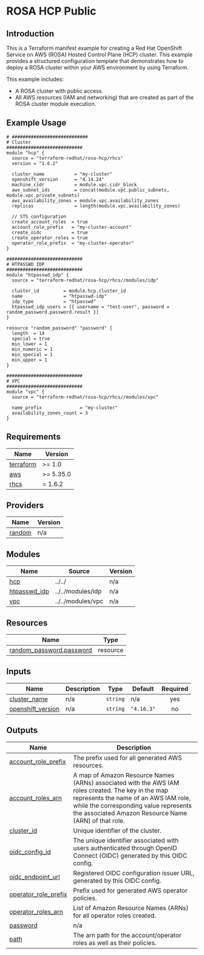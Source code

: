 # ROSA HCP Public

## Introduction

This is a Terraform manifest example for creating a Red Hat OpenShift Service on AWS (ROSA) Hosted Control Plane (HCP) cluster. This example provides a structured configuration template that demonstrates how to deploy a ROSA cluster within your AWS environment by using Terraform.

This example includes:
- A ROSA cluster with public access.
- All AWS resources (IAM and networking) that are created as part of the ROSA cluster module execution.

## Example Usage

```
# ############################
# Cluster
############################
module "hcp" {
  source = "terraform-redhat/rosa-hcp/rhcs"
  version = "1.6.2"

  cluster_name           = "my-cluster"
  openshift_version      = "4.14.24"
  machine_cidr           = module.vpc.cidr_block
  aws_subnet_ids         = concat(module.vpc.public_subnets, module.vpc.private_subnets)
  aws_availability_zones = module.vpc.availability_zones
  replicas               = length(module.vpc.availability_zones)

  // STS configuration
  create_account_roles  = true
  account_role_prefix   = "my-cluster-account"
  create_oidc           = true
  create_operator_roles = true
  operator_role_prefix  = "my-cluster-operator"
}

############################
# HTPASSWD IDP
############################
module "htpasswd_idp" {
  source = "terraform-redhat/rosa-hcp/rhcs//modules/idp"

  cluster_id         = module.hcp.cluster_id
  name               = "htpasswd-idp"
  idp_type           = "htpasswd"
  htpasswd_idp_users = [{ username = "test-user", password = random_password.password.result }]
}

resource "random_password" "password" {
  length  = 14
  special = true
  min_lower = 1
  min_numeric = 1
  min_special = 1
  min_upper = 1
}

############################
# VPC
############################
module "vpc" {
  source = "terraform-redhat/rosa-hcp/rhcs//modules/vpc"

  name_prefix              = "my-cluster"
  availability_zones_count = 3
}
```

<!-- BEGIN_AUTOMATED_TF_DOCS_BLOCK -->
## Requirements

| Name | Version |
|------|---------|
| <a name="requirement_terraform"></a> [terraform](#requirement\_terraform) | >= 1.0 |
| <a name="requirement_aws"></a> [aws](#requirement\_aws) | >= 5.35.0 |
| <a name="requirement_rhcs"></a> [rhcs](#requirement\_rhcs) | = 1.6.2 |

## Providers

| Name | Version |
|------|---------|
| <a name="provider_random"></a> [random](#provider\_random) | n/a |

## Modules

| Name | Source | Version |
|------|--------|---------|
| <a name="module_hcp"></a> [hcp](#module\_hcp) | ../../ | n/a |
| <a name="module_htpasswd_idp"></a> [htpasswd\_idp](#module\_htpasswd\_idp) | ../../modules/idp | n/a |
| <a name="module_vpc"></a> [vpc](#module\_vpc) | ../../modules/vpc | n/a |

## Resources

| Name | Type |
|------|------|
| [random_password.password](https://registry.terraform.io/providers/hashicorp/random/latest/docs/resources/password) | resource |

## Inputs

| Name | Description | Type | Default | Required |
|------|-------------|------|---------|:--------:|
| <a name="input_cluster_name"></a> [cluster\_name](#input\_cluster\_name) | n/a | `string` | n/a | yes |
| <a name="input_openshift_version"></a> [openshift\_version](#input\_openshift\_version) | n/a | `string` | `"4.16.3"` | no |

## Outputs

| Name | Description |
|------|-------------|
| <a name="output_account_role_prefix"></a> [account\_role\_prefix](#output\_account\_role\_prefix) | The prefix used for all generated AWS resources. |
| <a name="output_account_roles_arn"></a> [account\_roles\_arn](#output\_account\_roles\_arn) | A map of Amazon Resource Names (ARNs) associated with the AWS IAM roles created. The key in the map represents the name of an AWS IAM role, while the corresponding value represents the associated Amazon Resource Name (ARN) of that role. |
| <a name="output_cluster_id"></a> [cluster\_id](#output\_cluster\_id) | Unique identifier of the cluster. |
| <a name="output_oidc_config_id"></a> [oidc\_config\_id](#output\_oidc\_config\_id) | The unique identifier associated with users authenticated through OpenID Connect (OIDC) generated by this OIDC config. |
| <a name="output_oidc_endpoint_url"></a> [oidc\_endpoint\_url](#output\_oidc\_endpoint\_url) | Registered OIDC configuration issuer URL, generated by this OIDC config. |
| <a name="output_operator_role_prefix"></a> [operator\_role\_prefix](#output\_operator\_role\_prefix) | Prefix used for generated AWS operator policies. |
| <a name="output_operator_roles_arn"></a> [operator\_roles\_arn](#output\_operator\_roles\_arn) | List of Amazon Resource Names (ARNs) for all operator roles created. |
| <a name="output_password"></a> [password](#output\_password) | n/a |
| <a name="output_path"></a> [path](#output\_path) | The arn path for the account/operator roles as well as their policies. |
<!-- END_AUTOMATED_TF_DOCS_BLOCK -->